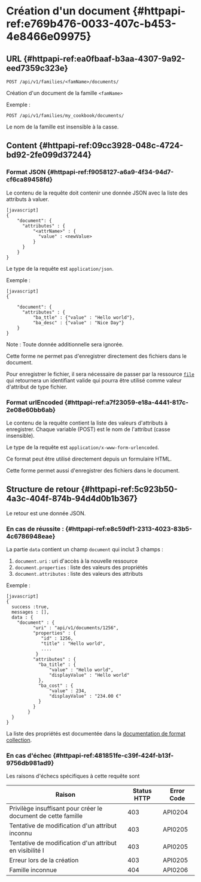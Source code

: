 # Création d'un document  {#httpapi-ref:e769b476-0033-407c-b453-4e8466e09975}

## URL {#httpapi-ref:ea0fbaaf-b3aa-4307-9a92-eed7359c323e}

    POST /api/v1/families/<famName>/documents/


Création d'un document de la famille `<famName>`

Exemple :

    POST /api/v1/families/my_cookbook/documents/


<span class="flag inline nota-bene"></span> Le nom de la famille est insensible à la casse.

## Content {#httpapi-ref:09cc3928-048c-4724-bd92-2fe099d37244}

### Format JSON {#httpapi-ref:f9058127-a6a9-4f34-94d7-cf6ca89458fd}

Le contenu de la requête doit contenir une donnée JSON avec la liste des attributs à valuer.

    [javascript]
    {
        "document": {
          "attributes" : {
              "<attrName>" : {
                "value" : <newValue>
              }
          }
        }
    }

Le type de la requête est `application/json`.

Exemple :

    [javascript]
    {
      
        "document": {
          "attributes" : {
              "ba_ttle" : {"value" : "Hello world"},
              "ba_desc" : {"value" : "Nice Day"}
        }
    }


Note : Toute donnée additionnelle sera ignorée.

Cette forme ne permet pas d'enregistrer directement des fichiers dans le document.

Pour enregistrer le fichier, il sera nécessaire de passer par la ressource
[`file`][tmpfile] qui retournera un identifiant valide qui pourra être utilisé
comme valeur d'attribut de type fichier.


### Format urlEncoded {#httpapi-ref:a7f23059-e18a-4441-817c-2e08e60bb6ab}

Le contenu de la requête contient la liste des valeurs d'attributs à enregistrer.
Chaque variable (POST) est le nom de l'attribut (casse insensible).

Le type de la requête est `application/x-www-form-urlencoded`.

<span class="flag inline nota-bene"></span> Ce format peut être utilisé directement depuis un formulaire HTML.

Cette forme permet aussi d'enregistrer des fichiers dans le document.

## Structure de retour {#httpapi-ref:5c923b50-4a3c-404f-874b-94d4d0b1b367}

Le retour est une donnée JSON.

### En cas de réussite : {#httpapi-ref:e8c59df1-2313-4023-83b5-4c6786948eae}

La partie `data` contient un champ `document` qui inclut 3 champs :

1.  `document.uri` : uri d'accès à la nouvelle ressource
1.  `document.properties` : liste des valeurs des propriétés
1.  `document.attributes` : liste des valeurs des attributs

Exemple :

    [javascript]
    {
      success :true,
      messages : [],
      data : {
        "document" : {
              "uri" : "api/v1/documents/1256",
              "properties" : { 
                 "id" : 1256,
                 "title" : "Hello world",
                 ....
               }
              "attributes" : { 
                "ba_title" : {
                    "value" : "Hello world",
                    "displayValue" : "Hello world"
                },
                "ba_cost" : {
                    "value" : 234,
                    "displayValue" : "234.00 €"
                }
              }
            }
      }
    }

La liste des propriétés est documentée dans la [documentation de format collection][properties].

### En cas d'échec {#httpapi-ref:481851fe-c39f-424f-b13f-9756db981ad9}

Les raisons d'échecs spécifiques à cette requête sont 

|                             Raison                            | Status HTTP | Error Code |
| ------------------------------------------------------------- | ----------- | ---------- |
| Privilège insuffisant pour créer le document de cette famille |         403 | API0204    |
| Tentative de modification d'un attribut inconnu               |         403 | API0205    |
| Tentative de modification d'un attribut en visibilité I       |         403 | API0205    |
| Erreur lors de la création                                    |         403 | API0205    |
| Famille inconnue                                              |         404 | API0206    |


[properties]: http://docs.anakeen.com/dynacase/3.2/dynacase-doc-core-reference/website/book/core-ref:74ce9ce4-8e4e-42ee-a0df-415eb6897a81.html#core-ref:9ebcbfd6-d094-45ee-a993-9b221fb4d893
[tmpfile]:  #httpapi-ref:5797255d-128d-4aa4-9c11-2c8195cca63d